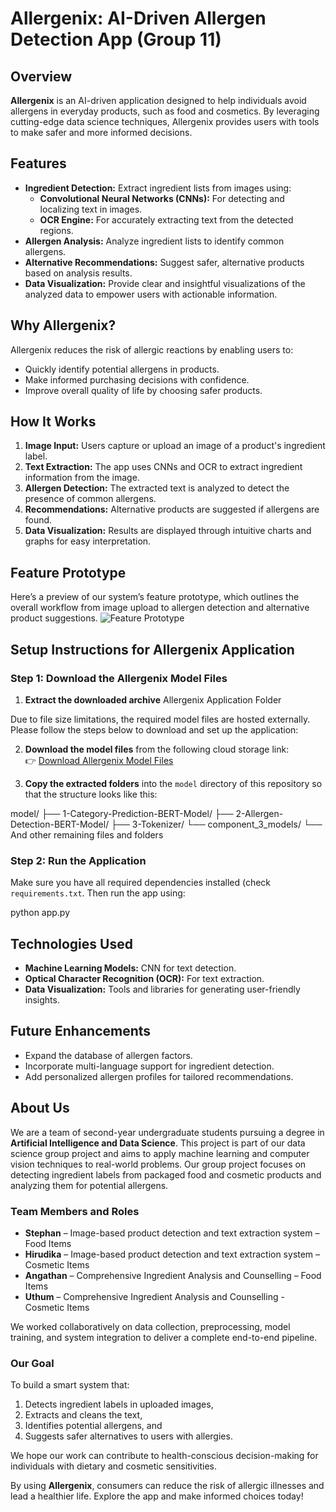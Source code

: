 # Allergenix: AI-Driven Allergen Detection App (Group 11)

## Overview
**Allergenix** is an AI-driven application designed to help individuals avoid allergens in everyday products, such as food and cosmetics. By leveraging cutting-edge data science techniques, Allergenix provides users with tools to make safer and more informed decisions.

## Features
- **Ingredient Detection:** Extract ingredient lists from images using:
  - **Convolutional Neural Networks (CNNs):** For detecting and localizing text in images.
  - **OCR Engine:** For accurately extracting text from the detected regions.
- **Allergen Analysis:** Analyze ingredient lists to identify common allergens.
- **Alternative Recommendations:** Suggest safer, alternative products based on analysis results.
- **Data Visualization:** Provide clear and insightful visualizations of the analyzed data to empower users with actionable information.

## Why Allergenix?
Allergenix reduces the risk of allergic reactions by enabling users to:
- Quickly identify potential allergens in products.
- Make informed purchasing decisions with confidence.
- Improve overall quality of life by choosing safer products.

## How It Works
1. **Image Input:** Users capture or upload an image of a product's ingredient label.
2. **Text Extraction:** The app uses CNNs and OCR to extract ingredient information from the image.
3. **Allergen Detection:** The extracted text is analyzed to detect the presence of common allergens.
4. **Recommendations:** Alternative products are suggested if allergens are found.
5. **Data Visualization:** Results are displayed through intuitive charts and graphs for easy interpretation.

## Feature Prototype

Here’s a preview of our system’s feature prototype, which outlines the overall workflow from image upload to allergen detection and alternative product suggestions.
![Feature Prototype](https://terabox.com/s/1SYQUXbpWoq6oQhb1r5MmMA)

## Setup Instructions for Allergenix Application

### Step 1: Download the Allergenix Model Files

1. **Extract the downloaded archive** Allergenix Application Folder 

Due to file size limitations, the required model files are hosted externally. Please follow the steps below to download and set up the application:

2. **Download the model files** from the following cloud storage link:  
   👉 [Download Allergenix Model Files](https://terabox.com/s/1C4xCg0P4C_8O7c7hKm7wOA)  


3. **Copy the extracted folders** into the `model` directory of this repository so that the structure looks like this:

model/
├── 1-Category-Prediction-BERT-Model/
├── 2-Allergen-Detection-BERT-Model/
├── 3-Tokenizer/
└── component_3_models/
└── And other remaining files and folders

### Step 2: Run the Application

Make sure you have all required dependencies installed (check `requirements.txt`. Then run the app using:

python app.py

## Technologies Used
- **Machine Learning Models:** CNN for text detection.
- **Optical Character Recognition (OCR):** For text extraction.
- **Data Visualization:** Tools and libraries for generating user-friendly insights.

## Future Enhancements
- Expand the database of allergen factors.
- Incorporate multi-language support for ingredient detection.
- Add personalized allergen profiles for tailored recommendations.

## About Us

We are a team of second-year undergraduate students pursuing a degree in **Artificial Intelligence and Data Science**. This project is part of our data science group project and aims to apply machine learning and computer vision techniques to real-world problems. Our group project focuses on detecting ingredient labels from packaged food and cosmetic products and analyzing them for potential allergens.

### Team Members and Roles

- **Stephan** – Image-based product detection and text extraction system – Food Items
- **Hirudika** – Image-based product detection and text extraction system – Cosmetic Items
- **Angathan** – Comprehensive Ingredient Analysis and Counselling – Food Items 
- **Uthum** – Comprehensive Ingredient Analysis and Counselling - Cosmetic Items

We worked collaboratively on data collection, preprocessing, model training, and system integration to deliver a complete end-to-end pipeline.

### Our Goal

To build a smart system that:
1. Detects ingredient labels in uploaded images,
2. Extracts and cleans the text,
3. Identifies potential allergens, and
4. Suggests safer alternatives to users with allergies.

We hope our work can contribute to health-conscious decision-making for individuals with dietary and cosmetic sensitivities.

By using **Allergenix**, consumers can reduce the risk of allergic illnesses and lead a healthier life. Explore the app and make informed choices today!
